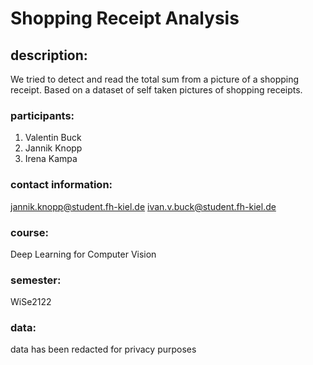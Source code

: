 # Shopping Receipt Analysis

## description:
We tried to detect and read the total sum from a picture of a shopping receipt. Based on a dataset of self taken pictures of shopping receipts. 

### participants:
1. Valentin Buck
2. Jannik Knopp
3. Irena Kampa

### contact information:
jannik.knopp@student.fh-kiel.de
ivan.v.buck@student.fh-kiel.de

### course:
Deep Learning for Computer Vision

### semester:
WiSe2122

### data:
data has been redacted for privacy purposes